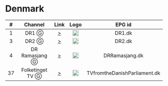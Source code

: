 <h1>Denmark</h1>

| #   | Channel        | Link  | Logo | EPG id |
|:---:|:--------------:|:-----:|:----:|:------:|
| 1   | DR1    Ⓖ | [>](https://drlive01texthls.akamaized.net/hls/live/2014186/drlive01text/master.m3u8) | <img height="20" src="https://i.imgur.com/wEq8UnG.png"/> | DR1.dk |
| 3   | DR2      Ⓖ | [>](https://drlive02texthls.akamaized.net/hls/live/2014188/drlive02text/master.m3u8) | <img height="20" src="https://i.imgur.com/b79UKYN.png"/> | DR2.dk |
| 4   | DR Ramasjang  Ⓖ | [>](https://drlive03texthls.akamaized.net/hls/live/2014191/drlive03text/master.m3u8) | <img height="20" src="https://i.imgur.com/YD0z2mN.png"/> | DRRamasjang.dk |
| 37   | Folketinget TV  Ⓖ | [>](https://cdnapi.kaltura.com/p/2158211/sp/327418300/playManifest/entryId/1_24gfa7qq/protocol/https/format/applehttp/a.m3u8) | <img height="20" src="https://i.imgur.com/RqQDUzX.png"/> | TVfromtheDanishParliament.dk |
